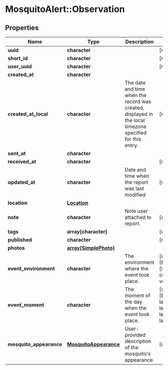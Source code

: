 # MosquitoAlert::Observation


## Properties
Name | Type | Description | Notes
------------ | ------------- | ------------- | -------------
**uuid** | **character** |  | [readonly] 
**short_id** | **character** |  | [readonly] 
**user_uuid** | **character** |  | [readonly] 
**created_at** | **character** |  | 
**created_at_local** | **character** | The date and time when the record was created, displayed in the local timezone specified for this entry. | [readonly] 
**sent_at** | **character** |  | 
**received_at** | **character** |  | [readonly] 
**updated_at** | **character** | Date and time when the report was last modified | [readonly] 
**location** | [**Location**](Location.md) |  | 
**note** | **character** | Note user attached to report. | [optional] 
**tags** | **array[character]** |  | [optional] 
**published** | **character** |  | [readonly] 
**photos** | [**array[SimplePhoto]**](SimplePhoto.md) |  | 
**event_environment** | **character** | The environment where the event took place. | [optional] [Enum: [indoors, outdoors, vehicle, ]] 
**event_moment** | **character** | The moment of the day when the event took place. | [optional] [Enum: [now, last_morning, last_midday, last_afternoon, last_night, ]] 
**mosquito_appearance** | [**MosquitoAppearance**](MosquitoAppearance.md) | User-provided description of the mosquito&#39;s appearance | [optional] 


